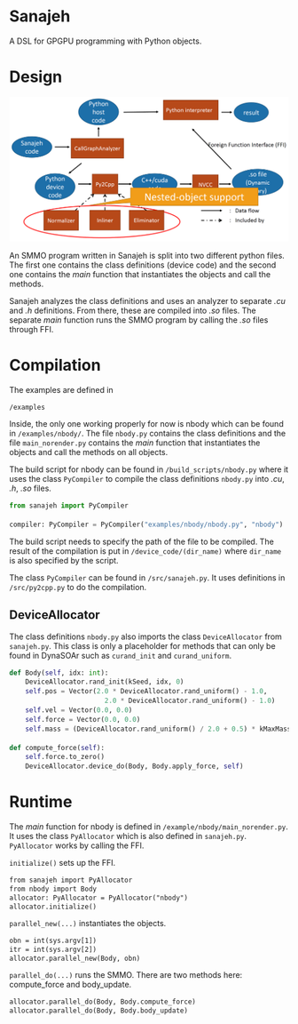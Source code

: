 # Sanajeh
A DSL for GPGPU programming with Python objects.

# Design

![](img/structure.PNG)

An SMMO program written in Sanajeh is split into two different python files. The first one contains the class definitions (device code) and the second one contains the *main* function that instantiates the objects and call the methods.

Sanajeh analyzes the class definitions and uses an analyzer to separate *.cu* and *.h* definitions. From there, these are compiled into *.so* files. The separate *main* function runs the SMMO program by calling the *.so* files through FFI.

# Compilation

The examples are defined in
````
/examples
````
Inside, the only one working properly for now is nbody which can be found in `/examples/nbody/`. The file `nbody.py` contains the class definitions and the file `main_norender.py` contains the *main* function that instantiates the objects and call the methods on all objects.

The build script for nbody can be found in `/build_scripts/nbody.py` where it uses the class `PyCompiler` to compile the class definitions `nbody.py` into *.cu*, *.h*, *.so* files.

````python
from sanajeh import PyCompiler

compiler: PyCompiler = PyCompiler("examples/nbody/nbody.py", "nbody")
````

The build script needs to specify the path of the file to be compiled. The result of the compilation is put in `/device_code/(dir_name)` where `dir_name` is also specified by the script. 

The class `PyCompiler` can be found in `/src/sanajeh.py`. It uses definitions in `/src/py2cpp.py` to do the compilation.

## DeviceAllocator

The class definitions `nbody.py` also imports the class `DeviceAllocator` from `sanajeh.py`. This class is only a placeholder for methods that can only be found in DynaSOAr such as `curand_init` and `curand_uniform`.

````python
def Body(self, idx: int):
    DeviceAllocator.rand_init(kSeed, idx, 0)
    self.pos = Vector(2.0 * DeviceAllocator.rand_uniform() - 1.0,
                        2.0 * DeviceAllocator.rand_uniform() - 1.0)
    self.vel = Vector(0.0, 0.0)
    self.force = Vector(0.0, 0.0)
    self.mass = (DeviceAllocator.rand_uniform() / 2.0 + 0.5) * kMaxMass

def compute_force(self):
    self.force.to_zero()
    DeviceAllocator.device_do(Body, Body.apply_force, self)    
````

# Runtime

The *main* function for nbody is defined in `/example/nbody/main_norender.py`. It uses the class `PyAllocator` which is also defined in `sanajeh.py`. `PyAllocator` works by calling the FFI.

`initialize()` sets up the FFI.

````
from sanajeh import PyAllocator
from nbody import Body
allocator: PyAllocator = PyAllocator("nbody")
allocator.initialize()
````

`parallel_new(...)` instantiates the objects.

````
obn = int(sys.argv[1])
itr = int(sys.argv[2])
allocator.parallel_new(Body, obn)
````

`parallel_do(...)` runs the SMMO. There are two methods here: compute_force and body_update.

````
allocator.parallel_do(Body, Body.compute_force)
allocator.parallel_do(Body, Body.body_update)
````